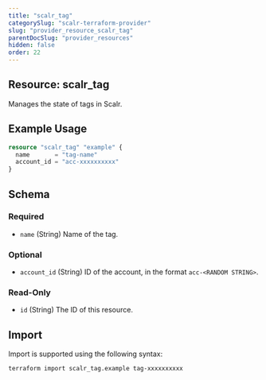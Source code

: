 ```yaml
---
title: "scalr_tag"
categorySlug: "scalr-terraform-provider"
slug: "provider_resource_scalr_tag"
parentDocSlug: "provider_resources"
hidden: false
order: 22
---
```

## Resource: scalr_tag

Manages the state of tags in Scalr.

## Example Usage

```terraform
resource "scalr_tag" "example" {
  name       = "tag-name"
  account_id = "acc-xxxxxxxxxx"
}
```

<!-- schema generated by tfplugindocs -->
## Schema

### Required

- `name` (String) Name of the tag.

### Optional

- `account_id` (String) ID of the account, in the format `acc-<RANDOM STRING>`.

### Read-Only

- `id` (String) The ID of this resource.

## Import

Import is supported using the following syntax:

```shell
terraform import scalr_tag.example tag-xxxxxxxxxx
```
